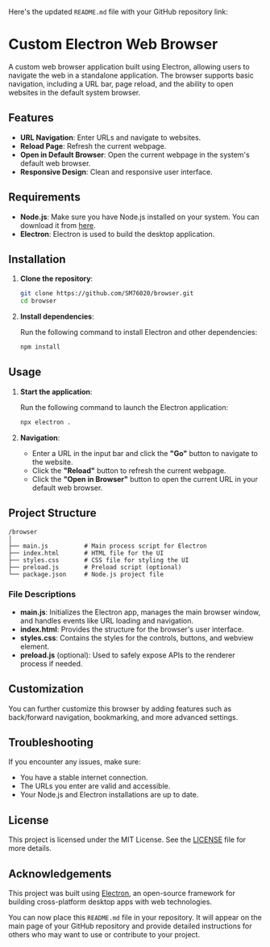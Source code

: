 Here's the updated `README.md` file with your GitHub repository link:


# Custom Electron Web Browser

A custom web browser application built using Electron, allowing users to navigate the web in a standalone application. The browser supports basic navigation, including a URL bar, page reload, and the ability to open websites in the default system browser.

## Features

- **URL Navigation**: Enter URLs and navigate to websites.
- **Reload Page**: Refresh the current webpage.
- **Open in Default Browser**: Open the current webpage in the system's default web browser.
- **Responsive Design**: Clean and responsive user interface.

## Requirements

- **Node.js**: Make sure you have Node.js installed on your system. You can download it from [here](https://nodejs.org/).
- **Electron**: Electron is used to build the desktop application.

## Installation

1. **Clone the repository**:

   ```bash
   git clone https://github.com/SM76020/browser.git
   cd browser
   ```

2. **Install dependencies**:

   Run the following command to install Electron and other dependencies:

   ```bash
   npm install
   ```

## Usage

1. **Start the application**:

   Run the following command to launch the Electron application:

   ```bash
   npx electron .
   ```

2. **Navigation**:

   - Enter a URL in the input bar and click the **"Go"** button to navigate to the website.
   - Click the **"Reload"** button to refresh the current webpage.
   - Click the **"Open in Browser"** button to open the current URL in your default web browser.

## Project Structure

```
/browser
│
├── main.js          # Main process script for Electron
├── index.html       # HTML file for the UI
├── styles.css       # CSS file for styling the UI
├── preload.js       # Preload script (optional)
└── package.json     # Node.js project file
```

### File Descriptions

- **main.js**: Initializes the Electron app, manages the main browser window, and handles events like URL loading and navigation.
- **index.html**: Provides the structure for the browser's user interface.
- **styles.css**: Contains the styles for the controls, buttons, and webview element.
- **preload.js** (optional): Used to safely expose APIs to the renderer process if needed.

## Customization

You can further customize this browser by adding features such as back/forward navigation, bookmarking, and more advanced settings.

## Troubleshooting

If you encounter any issues, make sure:
- You have a stable internet connection.
- The URLs you enter are valid and accessible.
- Your Node.js and Electron installations are up to date.

## License

This project is licensed under the MIT License. See the [LICENSE](LICENSE) file for more details.

## Acknowledgements

This project was built using [Electron](https://www.electronjs.org/), an open-source framework for building cross-platform desktop apps with web technologies.

You can now place this `README.md` file in your repository. It will appear on the main page of your GitHub repository and provide detailed instructions for others who may want to use or contribute to your project.
